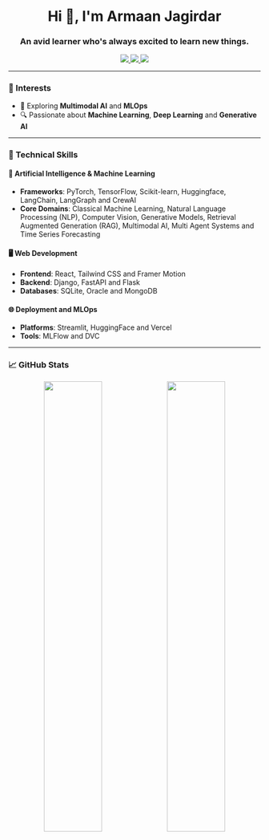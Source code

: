 <h1 align="center">Hi 👋, I'm Armaan Jagirdar</h1>
<h3 align="center">An avid learner who's always excited to learn new things.</h3>

<p align="center">
  <a href="https://www.linkedin.com/in/armaan-jagirdar-183b47285/" target="_blank">
    <img src="https://img.shields.io/badge/LinkedIn-Armaan%20Jagirdar-blue?style=flat&logo=linkedin" />
  </a>
  <a href="mailto:armaanjagirdar05@gmail.com">
    <img src="https://img.shields.io/badge/Gmail-armaanjagirdar05%40gmail.com-red?style=flat&logo=gmail" />
  </a>
  <a href="https://drive.google.com/file/d/1i6THGdqmlhE8IHpYRc_Xqxwjw5uJB2Wz/view?usp=sharing" target="_blank">
    <img src="https://img.shields.io/badge/Resume-View-blue?style=flat&logo=google-drive" />
  </a>
</p>

---

### 🤖 Interests
- 🌱 Exploring **Multimodal AI** and **MLOps**
- 🔍 Passionate about **Machine Learning**, **Deep Learning** and **Generative AI**
---

### 💼 Technical Skills

#### 🧠 Artificial Intelligence & Machine Learning
- **Frameworks**: PyTorch, TensorFlow, Scikit-learn, Huggingface, LangChain, LangGraph and CrewAI
- **Core Domains**: Classical Machine Learning, Natural Language Processing (NLP), Computer Vision, Generative Models, Retrieval Augmented Generation (RAG), Multimodal AI, Multi Agent Systems and Time Series Forecasting

#### 🖥️ Web Development
- **Frontend**: React, Tailwind CSS and Framer Motion
- **Backend**: Django, FastAPI and Flask
- **Databases**: SQLite, Oracle and MongoDB

#### 🌐 Deployment and MLOps
- **Platforms**: Streamlit, HuggingFace and Vercel
- **Tools**: MLFlow and DVC
  
---

### 📈 GitHub Stats
<p align="center">
  <img src="https://github-readme-stats.vercel.app/api?username=Armaan457&show_icons=true&theme=radical" width="48%" />
  <img src="https://github-readme-stats.vercel.app/api/top-langs/?username=Armaan457&layout=compact&theme=radical" width="48%" />
</p>


